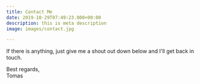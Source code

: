 ```yaml
---
title: Contact Me
date: 2019-10-29T07:49:23.000+00:00
description: this is meta description
image: images/contact.jpg

---
```

If there is anything, just give me a shout out down below and I'll get back in touch.

Best regards,  
Tomas